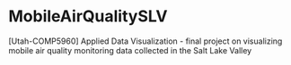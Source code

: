# MobileAirQualitySLV
[Utah-COMP5960] Applied Data Visualization - final project on visualizing mobile air quality monitoring data collected in the Salt Lake Valley
